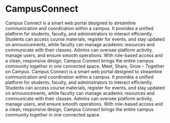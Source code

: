 # CampusConnect
Campus Connect is a smart web portal designed to streamline communication and coordination within a campus.
It provides a unified platform for students, faculty, and administrators to interact efficiently.
Students can access course materials, register for events, and stay updated on announcements, while faculty can manage academic resources and communicate with their classes.
Admins can oversee platform activity, manage users, and ensure smooth operations.
With role-based access and a clean, responsive design, Campus Connect brings the entire campus community together in one connected space.
Meet, Share, Grow – Together on Campus.
Campus Connect is a smart web portal designed to streamline communication and coordination within a campus. It provides a unified platform for students, faculty, and administrators to interact efficiently. Students can access course materials, register for events, and stay updated on announcements, while faculty can manage academic resources and communicate with their classes. Admins can oversee platform activity, manage users, and ensure smooth operations. With role-based access and a clean, responsive design, Campus Connect brings the entire campus community together in one connected space.